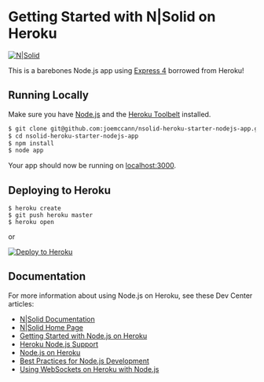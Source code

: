 # Getting Started with N|Solid on Heroku

[![N|Solid](https://cldup.com/dTxpPi9lDf.thumb.png)](https://nodesource.com/products/nsolid)

This is a barebones Node.js app using [Express 4](http://expressjs.com/) borrowed from Heroku!

## Running Locally

Make sure you have [Node.js](http://nodejs.org/) and the [Heroku Toolbelt](https://toolbelt.heroku.com/) installed.

```sh
$ git clone git@github.com:joemccann/nsolid-heroku-starter-nodejs-app.git # or clone your own fork
$ cd nsolid-heroku-starter-nodejs-app
$ npm install
$ node app
```

Your app should now be running on [localhost:3000](http://localhost:3000/).

## Deploying to Heroku

```
$ heroku create
$ git push heroku master
$ heroku open
```
or

[![Deploy to Heroku](https://www.herokucdn.com/deploy/button.png)](https://heroku.com/deploy)

## Documentation

For more information about using Node.js on Heroku, see these Dev Center articles:

- [N|Solid Documentation](https://docs.nodesource.com/nsolid/1.4/docs/)
- [N|Solid Home Page](https://nodesource.com/products/nsolid/)
- [Getting Started with Node.js on Heroku](https://devcenter.heroku.com/articles/getting-started-with-nodejs)
- [Heroku Node.js Support](https://devcenter.heroku.com/articles/nodejs-support)
- [Node.js on Heroku](https://devcenter.heroku.com/categories/nodejs)
- [Best Practices for Node.js Development](https://devcenter.heroku.com/articles/node-best-practices)
- [Using WebSockets on Heroku with Node.js](https://devcenter.heroku.com/articles/node-websockets)
